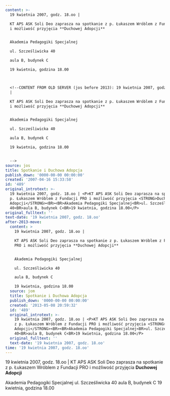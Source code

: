```yaml
---
content: >-
  19 kwietnia 2007, godz. 18.oo | 

  KT APS ASK Soli Deo zaprasza na spotkanie z p. Łukaszem Wróblem z Fundacji PRO
  i możliwość przyjęcia **Duchowej Adopcji**


  Akademia Pedagogiki Specjalnej

  ul. Szcześliwicka 40

  aula B, budynek C

  19 kwietnia, godzina 18.00



  <!--CONTENT FROM OLD SERVER (jos before 2013): 19 kwietnia 2007, godz. 18.oo
  | 

  KT APS ASK Soli Deo zaprasza na spotkanie z p. Łukaszem Wróblem z Fundacji PRO
  i możliwość przyjęcia **Duchowej Adopcji**


  Akademia Pedagogiki Specjalnej

  ul. Szcześliwicka 40

  aula B, budynek C

  19 kwietnia, godzina 18.00


  -->
source: jos
title: Spotkanie i Duchowa Adopcja
publish_down: '0000-00-00 00:00:00'
created: '2007-04-16 15:33:58'
id: '489'
original_introtext: >-
  19 kwietnia 2007, godz. 18.oo | <P>KT APS ASK Soli Deo zaprasza na spotkanie z
  p. Łukaszem Wróblem z Fundacji PRO i możliwość przyjęcia <STRONG>Duchowej
  Adopcji</STRONG><BR><BR>Akademia Pedagogiki Specjalnej<BR>ul. Szcześliwicka
  40<BR>aula B, budynek C<BR>19 kwietnia, godzina 18.00</P>
original_fulltext: ''
text-date: '19 kwietnia 2007, godz. 18.oo'
after-2013-move:
  content: >
    19 kwietnia 2007, godz. 18.oo | 

    KT APS ASK Soli Deo zaprasza na spotkanie z p. Łukaszem Wróblem z Fundacji
    PRO i możliwość przyjęcia **Duchowej Adopcji**


    Akademia Pedagogiki Specjalnej

    ul. Szcześliwicka 40

    aula B, budynek C

    19 kwietnia, godzina 18.00
  source: jom
  title: Spotkanie i Duchowa Adopcja
  publish_down: '0000-00-00 00:00:00'
  created: '2013-05-08 20:59:32'
  id: '489'
  original_introtext: >-
    19 kwietnia 2007, godz. 18.oo | <P>KT APS ASK Soli Deo zaprasza na spotkanie
    z p. Łukaszem Wróblem z Fundacji PRO i możliwość przyjęcia <STRONG>Duchowej
    Adopcji</STRONG><BR><BR>Akademia Pedagogiki Specjalnej<BR>ul. Szcześliwicka
    40<BR>aula B, budynek C<BR>19 kwietnia, godzina 18.00</P>
  original_fulltext: ''
  text-date: '19 kwietnia 2007, godz. 18.oo'
time: '19 kwietnia 2007, godz. 18.oo'
---
```

19 kwietnia 2007, godz. 18.oo | 
KT APS ASK Soli Deo zaprasza na spotkanie z p. Łukaszem Wróblem z Fundacji PRO i możliwość przyjęcia **Duchowej Adopcji**

Akademia Pedagogiki Specjalnej
ul. Szcześliwicka 40
aula B, budynek C
19 kwietnia, godzina 18.00


<!--CONTENT FROM OLD SERVER (jos before 2013): 19 kwietnia 2007, godz. 18.oo | 
KT APS ASK Soli Deo zaprasza na spotkanie z p. Łukaszem Wróblem z Fundacji PRO i możliwość przyjęcia **Duchowej Adopcji**

Akademia Pedagogiki Specjalnej
ul. Szcześliwicka 40
aula B, budynek C
19 kwietnia, godzina 18.00

-->

<!--{{json:{"created_date":"2007-04-16 15:33:58","publish_down":"0000-00-00 00:00:00","id":"489"}}}-->